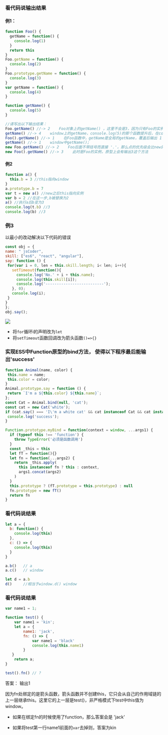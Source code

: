 ### 看代码说输出结果

#### 例1：

```js
function Foo() {
  getName = function() {
    console.log(1)
  }
  return this
}
Foo.getName = function() {
  console.log(2)
}
Foo.prototype.getName = function() {
  console.log(3)
}
var getName = function() {
  console.log(4)
}

function getName() {
  console.log(5)
}

//请写出以下输出结果：
Foo.getName() //-> 2    Foo对象上的getName() ，这里不会是3，因为只有Foo的实例对象才会是3，Foo上面是没有3的
getName() //-> 4    window上的getName，console.log(5)的那个函数提升后，在console.log(4)的那里被重新赋值
Foo().getName() //-> 1    在Foo函数中，getName是全局的getName，覆盖后输出 1
getName() //-> 1    window中getName();
new Foo.getName() //-> 2    Foo后面不带括号而直接 '.'，那么点的优先级会比new的高，所以把 Foo.getName 作为构造函数
new Foo().getName() //-> 3    此时是Foo的实例，原型上会有输出3这个方法
```

#### 例2

```js
function a() {
  this.b = 3 //this指向window
}
a.prototype.b = 7
var t = new a() //new之后this指向实例
var b = 2 //在这一步,b被替换为2
a() //执行a后b变为3
console.log(t.b) //3
console.log(b) //3
```

### 例3

 以最小的改动解决以下代码的错误 

```js
const obj = {
name: " jsCoder",
skill: ["es6", "react", "angular"],
say: function () {
 for(var i = 0, len = this.skill.length; i< len; i++){
   setTimeout(function(){
     console.log('No.' + i + this.name);
     console.log(this.skill[i]);
     console.log('--------------------------');
   }, 0);
   console.log(i);
 }
}
};
obj.say();
```

![]( https://uploadfiles.nowcoder.com/images/20191107/5097896_1573106521909_62B29BD26061B47E81ED3150A290E160 )

- 将`for`循环i的声明改为`let`
- 将`setTimeout`函数回调改为箭头函数`()=>{}`

###  实现ES5中Function原型的bind方法， 使得以下程序最后能输出'success' 

```js
function Animal(name, color) {
 this.name = name;
 this.color = color;
}
Animal.prototype.say = function () {
 return `I'm a ${this.color} ${this.name}`;
};
const Cat = Animal.bind(null, 'cat');
const cat = new Cat('white');
if (cat.say() === 'I\'m a white cat' && cat instanceof Cat && cat instanceof Animal) {
 console.log('success');
}
```

```js
Function.prototype.myBind = function(context = window, ...args1) {
  if (typeof this !== 'function') {
    throw TypeError('必须是函数调用')
  }
  const _this = this
  let fT = function(){}
  let fn = function(...args2) {
    return _this.apply(
      this instanceof fn ? this : context,
      args1.concat(args2)
    )
  }
  this.prototype ? (fT.prototype = this.prototype) : null
  fn.prototype = new fT()
  return fn
}
```

### 看代码说结果

```js
let a = {
  b: function() { 
    console.log(this) 
  },
  c: () => {
    console.log(this)
  }
}

a.b()   // a
a.c()   // window

let d = a.b
d()     //相当于window.d() window
```

### 看代码说结果

```js
var name1 = 1;

function test() {
	var name1 = 'kin';
	let a = {
		name1: 'jack',
		fn: () => {
      		var name1 = 'black'
      		console.log(this.name1)
    	}
   }
	return a;
}

test().fn() // ?
```

答案： 输出1 

因为fn处绑定的是箭头函数，箭头函数并不创建this，它只会从自己的作用域链的上一层继承this。这里它的上一层是test()，非严格模式下test中this值为window。 

 - 如果在绑定fn的时候使用了function，那么答案会是 'jack'

- 如果将test第一行name1前面的`var`去掉则，答案为kin